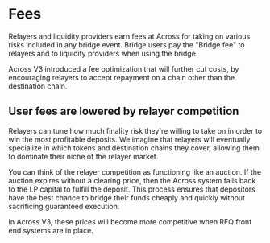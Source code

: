 # Fees

Relayers and liquidity providers earn fees at Across for taking on various risks included in any bridge event. Bridge users pay the "Bridge fee" to relayers and to liquidity providers when using the bridge.

Across V3 introduced a fee optimization that will further cut costs, by encouraging relayers to accept repayment on a chain other than the destination chain.&#x20;

## User fees are lowered by relayer competition

Relayers can tune how much finality risk they're willing to take on in order to win the most profitable deposits. We imagine that relayers will eventually specialize in which tokens and destination chains they cover, allowing them to dominate their niche of the relayer market.

You can think of the relayer competition as functioning like an auction. If the auction expires without a clearing price, then the Across system falls back to the LP capital to fulfill the deposit. This process ensures that depositors have the best chance to bridge their funds cheaply and quickly without sacrificing guaranteed execution.

In Across V3, these prices will become more competitive when RFQ front end systems are in place.
